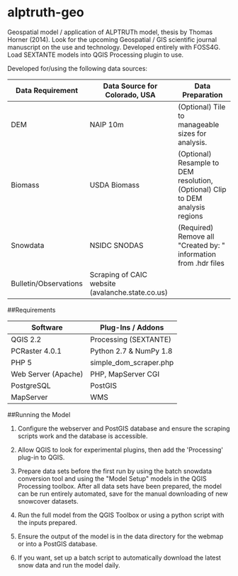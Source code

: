 alptruth-geo
==

Geospatial model / application of ALPTRUTh model, thesis by Thomas Horner (2014).
Look for the upcoming Geospatial / GIS scientific journal manuscript on the use and technology.
Developed entirely with FOSS4G.  Load SEXTANTE models into QGIS Processing plugin to use.

Developed for/using the following data sources:

| Data Requirement | Data Source for Colorado, USA | Data Preparation |
-------------------|-------------------------------|-------------------------|
| DEM |  NAIP 10m | (Optional) Tile to manageable sizes for analysis.
Biomass | USDA Biomass | (Optional) Resample to DEM resolution, (Optional) Clip to DEM analysis regions
Snowdata | NSIDC SNODAS | (Required) Remove all "Created by: " information from .hdr files
Bulletin/Observations | Scraping of CAIC website (avalanche.state.co.us)


##Requirements


| Software | Plug-Ins / Addons |
|----------|---------|
| QGIS 2.2 | Processing (SEXTANTE) |
| PCRaster 4.0.1 | Python 2.7 & NumPy 1.8 |
| PHP 5 | simple_dom_scraper.php |
| Web Server (Apache) | PHP, MapServer CGI |
| PostgreSQL | PostGIS |
| MapServer | WMS |

##Running the Model


1) Configure the webserver and PostGIS database and ensure the scraping scripts work and the database is accessible.

2) Allow QGIS to look for experimental plugins, then add the 'Processing' plug-in to QGIS.

2) Prepare data sets before the first run by using the batch snowdata conversion tool and using the "Model Setup" models in the QGIS Processing toolbox.  After all data sets have been prepared, the model can be run entirely automated, save for the manual downloading of new snowcover datasets.

2) Run the full model from the QGIS Toolbox or using a python script with the inputs prepared.

3) Ensure the output of the model is in the data directory for the webmap or into a PostGIS database.

4) If you want, set up a batch script to automatically download the latest snow data and run the model daily.
